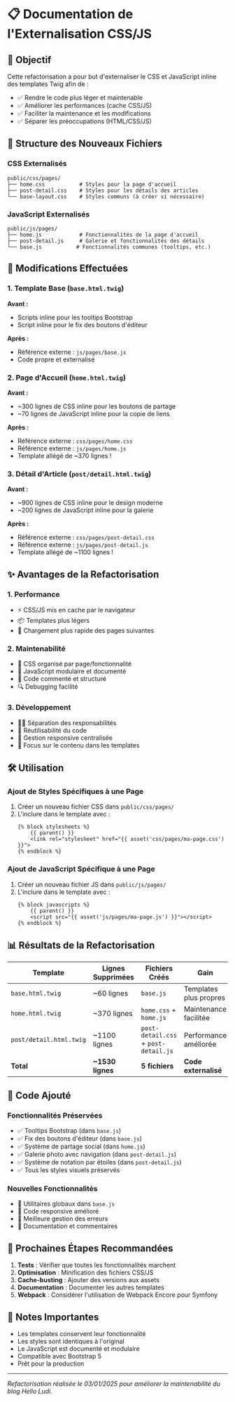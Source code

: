 # 📋 Documentation de l'Externalisation CSS/JS

## 🎯 Objectif
Cette refactorisation a pour but d'externaliser le CSS et JavaScript inline des templates Twig afin de :
- ✅ Rendre le code plus léger et maintenable
- ✅ Améliorer les performances (cache CSS/JS)
- ✅ Faciliter la maintenance et les modifications
- ✅ Séparer les préoccupations (HTML/CSS/JS)

## 📁 Structure des Nouveaux Fichiers

### CSS Externalisés
```
public/css/pages/
├── home.css           # Styles pour la page d'accueil
├── post-detail.css    # Styles pour les détails des articles
└── base-layout.css    # Styles communs (à créer si nécessaire)
```

### JavaScript Externalisés
```
public/js/pages/
├── home.js            # Fonctionnalités de la page d'accueil
├── post-detail.js     # Galerie et fonctionnalités des détails
└── base.js           # Fonctionnalités communes (tooltips, etc.)
```

## 🔄 Modifications Effectuées

### 1. Template Base (`base.html.twig`)
**Avant :**
- Scripts inline pour les tooltips Bootstrap
- Script inline pour le fix des boutons d'éditeur

**Après :**
- Référence externe : `js/pages/base.js`
- Code propre et externalisé

### 2. Page d'Accueil (`home.html.twig`)
**Avant :**
- ~300 lignes de CSS inline pour les boutons de partage
- ~70 lignes de JavaScript inline pour la copie de liens

**Après :**
- Référence externe : `css/pages/home.css`
- Référence externe : `js/pages/home.js`
- Template allégé de ~370 lignes !

### 3. Détail d'Article (`post/detail.html.twig`)
**Avant :**
- ~900 lignes de CSS inline pour le design moderne
- ~200 lignes de JavaScript inline pour la galerie

**Après :**
- Référence externe : `css/pages/post-detail.css`
- Référence externe : `js/pages/post-detail.js`
- Template allégé de ~1100 lignes !

## ✨ Avantages de la Refactorisation

### 1. Performance
- ⚡ CSS/JS mis en cache par le navigateur
- 📦 Templates plus légers
- 🚀 Chargement plus rapide des pages suivantes

### 2. Maintenabilité
- 🎨 CSS organisé par page/fonctionnalité
- 🔧 JavaScript modulaire et documenté
- 📝 Code commenté et structuré
- 🔍 Debugging facilité

### 3. Développement
- 👨‍💻 Séparation des responsabilités
- 🔄 Réutilisabilité du code
- 📱 Gestion responsive centralisée
- 🎯 Focus sur le contenu dans les templates

## 🛠️ Utilisation

### Ajout de Styles Spécifiques à une Page
1. Créer un nouveau fichier CSS dans `public/css/pages/`
2. L'inclure dans le template avec :
   ```twig
   {% block stylesheets %}
       {{ parent() }}
       <link rel="stylesheet" href="{{ asset('css/pages/ma-page.css') }}">
   {% endblock %}
   ```

### Ajout de JavaScript Spécifique à une Page
1. Créer un nouveau fichier JS dans `public/js/pages/`
2. L'inclure dans le template avec :
   ```twig
   {% block javascripts %}
       {{ parent() }}
       <script src="{{ asset('js/pages/ma-page.js') }}"></script>
   {% endblock %}
   ```

## 📊 Résultats de la Refactorisation

| Template | Lignes Supprimées | Fichiers Créés | Gain |
|----------|-------------------|----------------|------|
| `base.html.twig` | ~60 lignes | `base.js` | Templates plus propres |
| `home.html.twig` | ~370 lignes | `home.css` + `home.js` | Maintenance facilitée |
| `post/detail.html.twig` | ~1100 lignes | `post-detail.css` + `post-detail.js` | Performance améliorée |
| **Total** | **~1530 lignes** | **5 fichiers** | **Code externalisé** |

## 🔧 Code Ajouté

### Fonctionnalités Préservées
- ✅ Tooltips Bootstrap (dans `base.js`)
- ✅ Fix des boutons d'éditeur (dans `base.js`)
- ✅ Système de partage social (dans `home.js`)
- ✅ Galerie photo avec navigation (dans `post-detail.js`)
- ✅ Système de notation par étoiles (dans `post-detail.js`)
- ✅ Tous les styles visuels préservés

### Nouvelles Fonctionnalités
- 🔧 Utilitaires globaux dans `base.js`
- 📱 Code responsive amélioré
- 🐛 Meilleure gestion des erreurs
- 📝 Documentation et commentaires

## 🚀 Prochaines Étapes Recommandées

1. **Tests** : Vérifier que toutes les fonctionnalités marchent
2. **Optimisation** : Minification des fichiers CSS/JS
3. **Cache-busting** : Ajouter des versions aux assets
4. **Documentation** : Documenter les autres templates
5. **Webpack** : Considérer l'utilisation de Webpack Encore pour Symfony

## 📝 Notes Importantes

- Les templates conservent leur fonctionnalité
- Les styles sont identiques à l'original
- Le JavaScript est documenté et modulaire
- Compatible avec Bootstrap 5
- Prêt pour la production

---

*Refactorisation réalisée le 03/01/2025 pour améliorer la maintenabilité du blog Hello Ludi.*
